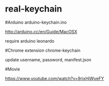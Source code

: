 real-keychain
=============

#Arduino
arduino-keychain.ino

http://arduino.cc/en/Guide/MacOSX

require arduino leonardo

#Chrome extension
chrome-keychain

update username, password, manifest.json

#Movie

https://www.youtube.com/watch?v=9rjxHjWyeFY
